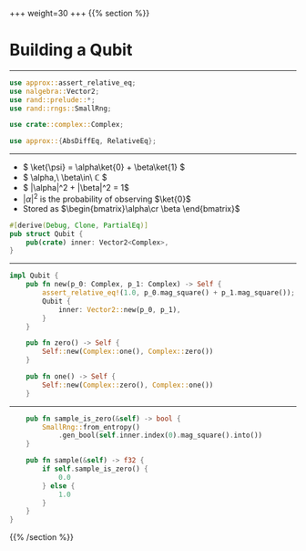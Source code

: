+++
weight=30
+++
{{% section %}}
# Building a Qubit
---
```rust
use approx::assert_relative_eq;
use nalgebra::Vector2;
use rand::prelude::*;
use rand::rngs::SmallRng;

use crate::complex::Complex;

use approx::{AbsDiffEq, RelativeEq};

```
---
- $ \ket{\psi} = \alpha\ket{0} + \beta\ket{1} $
- $ \alpha,\ \beta\in\  ℂ $
- $ |\alpha|^2 + |\beta|^2 = 1$
- $|\alpha|^2$ is the probability of observing $\ket{0}$
- Stored as $\begin{bmatrix}\alpha\cr \beta \end{bmatrix}$
```rust
#[derive(Debug, Clone, PartialEq)]
pub struct Qubit {
    pub(crate) inner: Vector2<Complex>,
}
```
---
```rust
impl Qubit {
    pub fn new(p_0: Complex, p_1: Complex) -> Self {
        assert_relative_eq!(1.0, p_0.mag_square() + p_1.mag_square());
        Qubit {
            inner: Vector2::new(p_0, p_1),
        }
    }

    pub fn zero() -> Self {
        Self::new(Complex::one(), Complex::zero())
    }

    pub fn one() -> Self {
        Self::new(Complex::zero(), Complex::one())
    }
```
---
```rust
    pub fn sample_is_zero(&self) -> bool {
        SmallRng::from_entropy()
            .gen_bool(self.inner.index(0).mag_square().into())
    }

    pub fn sample(&self) -> f32 {
        if self.sample_is_zero() {
            0.0
        } else {
            1.0
        }
    }
}
```
{{% /section %}}
